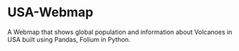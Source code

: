 # USA-Webmap
A Webmap that shows global population and information about Volcanoes in USA built using Pandas, Folium in Python.
